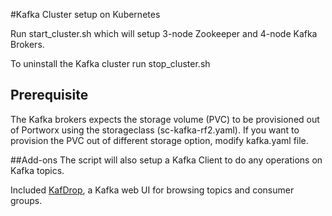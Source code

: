 #Kafka Cluster setup on Kubernetes

Run start_cluster.sh which will setup 3-node Zookeeper and 4-node Kafka Brokers.

To uninstall the Kafka cluster run stop_cluster.sh

## Prerequisite
The Kafka brokers expects the storage volume (PVC) to be provisioned out of Portworx using the storageclass (sc-kafka-rf2.yaml).
If you want to provision the PVC out of different storage option, modify kafka.yaml file.

##Add-ons
The script will also setup a Kafka Client to do any operations on Kafka topics.

Included [KafDrop](https://github.com/obsidiandynamics/kafdrop), a Kafka web UI for browsing topics and consumer groups.



